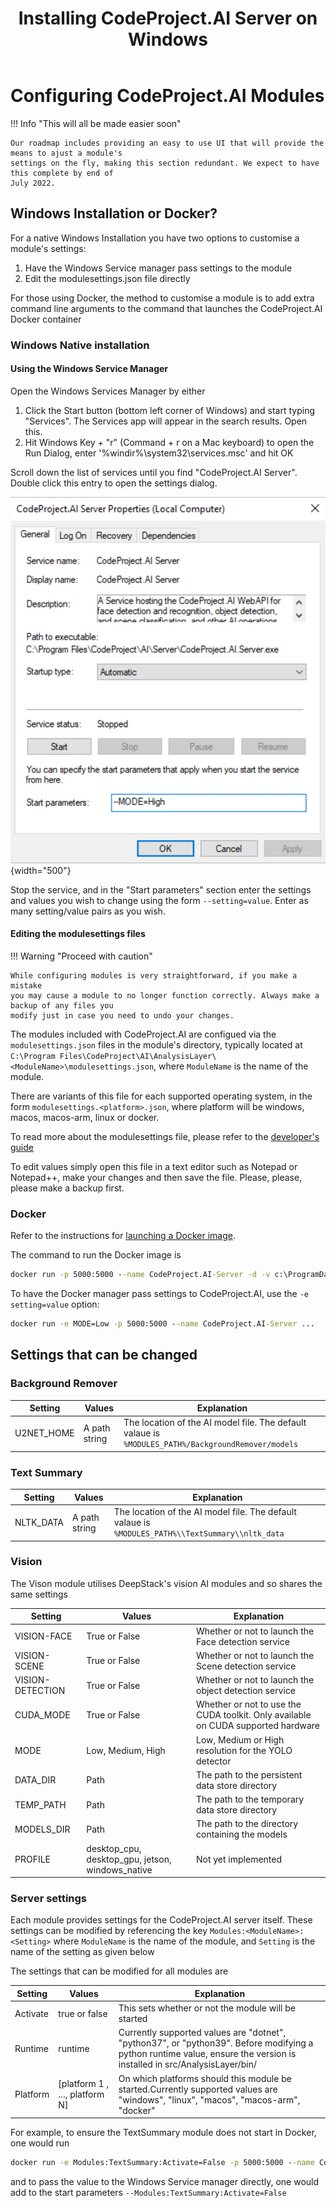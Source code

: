 ﻿---
title: Installing CodeProject.AI Server on Windows
tags:
  - CodeProject.AI
  - Modules
  - Configuration
---

# Configuring CodeProject.AI Modules

!!! Info "This will all be made easier soon"

	Our roadmap includes providing an easy to use UI that will provide the means to ajust a module's
	settings on the fly, making this section redundant. We expect to have this complete by end of
	July 2022. 

## Windows Installation or Docker?

For a native Windows Installation you have two options to customise a module's settings:

1. Have the Windows Service manager pass settings to the module
2. Edit the modulesettings.json file directly

For those using Docker, the method to customise a module is to add extra command line arguments to
the command that launches the CodeProject.AI Docker container

### Windows Native installation

#### Using the Windows Service Manager

Open the Windows Services Manager by either

1. Click the Start button (bottom left corner of Windows) and start typing "Services". The Services
   app will appear in the search results. Open this.
2. Hit Windows Key + "r" (Command + r on a Mac keyboard) to open the Run Dialog, enter '%windir%\system32\services.msc' and hit OK

Scroll down the list of services until you find "CodeProject.AI Server". Double click this
entry to open the settings dialog.

![Passing values](../img/codeprojectai-service-vars.jpg){width="500"}

Stop the service, and in the "Start parameters" section enter the settings and values you wish to
change using the form `--setting=value`. Enter as many setting/value pairs as you wish.

#### Editing the modulesettings files

!!! Warning "Proceed with caution"

	While configuring modules is very straightforward, if you make a mistake
	you may cause a module to no longer function correctly. Always make a backup of any files you
	modify just in case you need to undo your changes.

The modules included with CodeProject.AI are configued via the `modulesettings.json` files in the module's
directory, typically located at `C:\Program Files\CodeProject\AI\AnalysisLayer\<ModuleName>\modulesettings.json`, where `ModuleName` is the name of the module.

There are variants of this file for each supported operating system, in the form
`modulesettings.<platform>.json`, where platform will be windows, macos, macos-arm, linux or docker.

To read more about the modulesettings file, please refer to the 
[developer's guide](../devguide/module_examples/adding_new_modules.md#the-modulesettingsjson-file)

To edit values simply open this file in a text editor such as Notepad or Notepad++, make your 
changes and then save the file. Please, please, please make a backup first.

### Docker

Refer to the instructions for [launching a Docker image](running_in_docker.md).

The command to run the Docker image is
``` cmd title='Command line'
docker run -p 5000:5000 --name CodeProject.AI-Server -d -v c:\ProgramData\CodeProject\AI:/usr/share/CodeProject/AI codeproject/ai-server
```

To have the Docker manager pass settings to CodeProject.AI, use the `-e setting=value` option:

``` cmd title='Command line'
docker run -e MODE=Low -p 5000:5000 --name CodeProject.AI-Server ...
```

## Settings that can be changed

### Background Remover

| Setting  | Values        | Explanation                                          |
| -------- | ------------- | ---------------------------------------------------- | 
| U2NET_HOME | A path string | The location of the AI model file. The default valaue is `%MODULES_PATH%/BackgroundRemover/models`  |

### Text Summary

| Setting  | Values        | Explanation                                          |
| -------- | ------------- | ---------------------------------------------------- | 
| NLTK_DATA | A path string | The location of the AI model file. The default valaue is `%MODULES_PATH%\\TextSummary\\nltk_data`  |

### Vision

The Vison module utilises DeepStack's vision AI modules and so shares the same settings

| Setting  | Values        | Explanation                                          |
| -------- | ------------- | ---------------------------------------------------- | 
| VISION-FACE      | True or False | Whether or not to launch the Face detection service |
| VISION-SCENE     | True or False | Whether or not to launch the Scene detection service |
| VISION-DETECTION | True or False | Whether or not to launch the object detection service |
| CUDA_MODE        | True or False | Whether or not to use the CUDA toolkit. Only available on CUDA supported hardware |
| MODE             | Low, Medium, High | Low, Medium or High resolution for the YOLO detector | 
| DATA_DIR         | Path | The path to the persistent data store directory |
| TEMP_PATH        | Path | The path to the temporary data store directory  |
| MODELS_DIR       | Path | The path to the directory containing the models |
| PROFILE          | desktop_cpu, desktop_gpu, jetson, windows_native | Not yet implemented |

### Server settings

Each module provides settings for the CodeProject.AI server itself. These settings can be modified by referencing the key
`Modules:<ModuleName>:<Setting>` where `ModuleName` is the name of the module, and `Setting` is
the name of the setting as given below

The settings that can be modified for all modules are

| Setting  | Values        | Explanation                                          |
| -------- | ------------- | ---------------------------------------------------- | 
| Activate | true or false | This sets whether or not the module will be started  |
| Runtime  | runtime       | Currently supported values are "dotnet", "python37", or "python39". Before modifying a python runtime value, ensure the version is installed in src/AnalysisLayer/bin/<platform>|
| Platform | [platform 1 , ..., platform N] | On which platforms should this module be started.Currently supported values are "windows", "linux", "macos", "macos-arm", "docker"|

For example, to ensure the TextSummary module does not start in Docker, one would run

``` cmd title='Command line'
docker run -e Modules:TextSummary:Activate=False -p 5000:5000 --name CodeProject.AI-Server ...
```

and to pass the value to the Windows Service manager directly, one would add to the start parameters `--Modules:TextSummary:Activate=False`